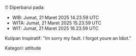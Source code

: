 ⏰ Diperbarui pada:
- WIB: Jumat, 21 Maret 2025 14.23.59 UTC
- WITA: Jumat, 21 Maret 2025 15.23.59 UTC
- WIT: Jumat, 21 Maret 2025 16.23.59 UTC

Kutipan Inspiratif:
"Im sorry my fault. I forgot youre an Idiot."


Kategori: attitude

